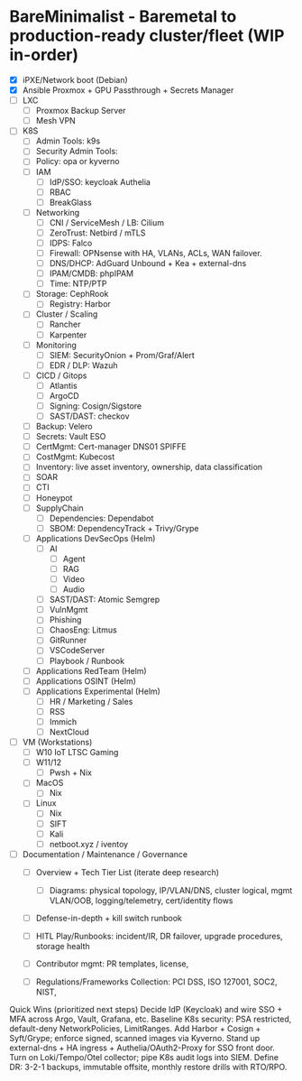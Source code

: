 # BareMinimalist - Baremetal to production-ready cluster/fleet (WIP in-order)
- [x] iPXE/Network boot (Debian)
- [x] Ansible Proxmox + GPU Passthrough + Secrets Manager
- [ ] LXC
   - [ ] Proxmox Backup Server
   - [ ] Mesh VPN
- [ ] K8S
   - [ ] Admin Tools: k9s 
   - [ ] Security Admin Tools: 
   - [ ] Policy: opa or kyverno
   - [ ] IAM
      - [ ] IdP/SSO: keycloak Authelia
      - [ ] RBAC
      - [ ] BreakGlass
   - [ ] Networking
      - [ ] CNI / ServiceMesh / LB: Cilium
      - [ ] ZeroTrust: Netbird / mTLS
      - [ ] IDPS: Falco
      - [ ] Firewall: OPNsense with HA, VLANs, ACLs, WAN failover.
      - [ ] DNS/DHCP: AdGuard Unbound + Kea + external-dns
      - [ ] IPAM/CMDB: phpIPAM
      - [ ] Time: NTP/PTP
   - [ ] Storage: CephRook
     - [ ] Registry: Harbor
   - [ ] Cluster / Scaling
     - [ ] Rancher
     - [ ] Karpenter
   - [ ] Monitoring
      - [ ] SIEM: SecurityOnion + Prom/Graf/Alert
      - [ ] EDR / DLP: Wazuh
   - [ ] CICD / Gitops
      - [ ] Atlantis
      - [ ] ArgoCD
      - [ ] Signing: Cosign/Sigstore
      - [ ] SAST/DAST: checkov
   - [ ] Backup: Velero
   - [ ] Secrets: Vault ESO
   - [ ] CertMgmt: Cert-manager DNS01 SPIFFE
   - [ ] CostMgmt: Kubecost
   - [ ] Inventory: live asset inventory, ownership, data classification
   - [ ] SOAR
   - [ ] CTI
   - [ ] Honeypot
   - [ ] SupplyChain
     - [ ] Dependencies: Dependabot
     - [ ] SBOM: DependencyTrack + Trivy/Grype
   - [ ] Applications DevSecOps (Helm)
      - [ ] AI
         - [ ] Agent
         - [ ] RAG
         - [ ] Video
         - [ ] Audio
      - [ ] SAST/DAST: Atomic Semgrep
      - [ ] VulnMgmt
      - [ ] Phishing
      - [ ] ChaosEng: Litmus
      - [ ] GitRunner
      - [ ] VSCodeServer
      - [ ] Playbook / Runbook
   - [ ] Applications RedTeam (Helm)
   - [ ] Applications OSINT (Helm)
   - [ ] Applications Experimental (Helm)
      - [ ] HR / Marketing / Sales
      - [ ] RSS
      - [ ] Immich
      - [ ] NextCloud
- [ ] VM (Workstations)
   - [ ] W10 IoT LTSC Gaming
   - [ ] W11/12
      - [ ] Pwsh + Nix
   - [ ] MacOS
      - [ ] Nix
   - [ ] Linux
      - [ ] Nix
      - [ ] SIFT
      - [ ] Kali
      - [ ] netboot.xyz / iventoy
- [ ] Documentation / Maintenance / Governance
   - [ ] Overview + Tech Tier List (iterate deep research)
     - [ ] Diagrams: physical topology, IP/VLAN/DNS, cluster logical, mgmt VLAN/OOB, logging/telemetry, cert/identity flows
   - [ ] Defense-in-depth + kill switch runbook
   - [ ] HITL Play/Runbooks: incident/IR, DR failover, upgrade procedures, storage health
   - [ ] Contributor mgmt: PR templates, license, 
   - [ ] Regulations/Frameworks Collection: PCI DSS, ISO 127001, SOC2, NIST, 



Quick Wins (prioritized next steps)
Decide IdP (Keycloak) and wire SSO + MFA across Argo, Vault, Grafana, etc.
Baseline K8s security: PSA restricted, default-deny NetworkPolicies, LimitRanges.
Add Harbor + Cosign + Syft/Grype; enforce signed, scanned images via Kyverno.
Stand up external-dns + HA ingress + Authelia/OAuth2-Proxy for SSO front door.
Turn on Loki/Tempo/Otel collector; pipe K8s audit logs into SIEM.
Define DR: 3-2-1 backups, immutable offsite, monthly restore drills with RTO/RPO.
